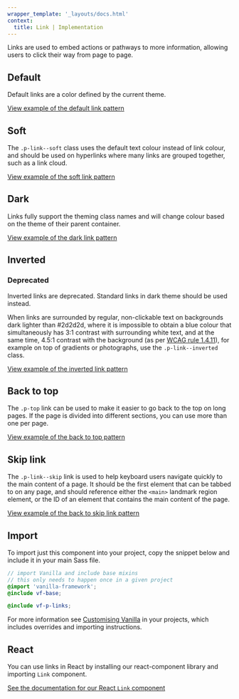 ```yaml
---
wrapper_template: '_layouts/docs.html'
context:
  title: Link | Implementation
---
```


Links are used to embed actions or pathways to more information, allowing users to click their way from page to page.

## Default

Default links are a color defined by the current theme.

<div class="embedded-example"><a href="/docs/examples/base/links/" class="js-example">
View example of the default link pattern
</a></div>

## Soft

The `.p-link--soft` class uses the default text colour instead of link colour, and should be used on hyperlinks where many links are grouped together, such as a link cloud.

<div class="embedded-example"><a href="/docs/examples/patterns/links/links-soft/" class="js-example">
View example of the soft link pattern
</a></div>

## Dark

Links fully support the theming class names and will change colour based on the theme of their parent container.

<div class="embedded-example"><a href="/docs/examples/patterns/links/links-dark/" class="js-example">
View example of the dark link pattern
</a></div>

## Inverted

<div class="p-notification--caution">
  <div class="p-notification__content">
    <h3 class="p-notification__title">Deprecated</h3>
    <p class="p-notification__message">Inverted links are deprecated. Standard links in dark theme should be used instead.</p>
  </div>
</div>

When links are surrounded by regular, non-clickable text on backgrounds dark lighter than #2d2d2d, where it is impossible to obtain a blue colour that simultaneously has 3:1 contrast with surrounding white text, and at the same time, 4.5:1 contrast with the background (as per [WCAG rule 1.4.11](https://www.w3.org/WAI/WCAG21/Understanding/non-text-contrast.html)), for example on top of gradients or photographs, use the `.p-link--inverted` class.

<div class="embedded-example"><a href="/docs/examples/patterns/links/links-inverted/" class="js-example">
View example of the inverted link pattern
</a></div>

## Back to top

The `.p-top` link can be used to make it easier to go back to the top on long pages. If the page is divided into different sections, you can use more than one per page.

<div class="embedded-example"><a href="/docs/examples/patterns/links/links-back-to-top/" class="js-example">
View example of the back to top pattern
</a></div>

## Skip link

The `.p-link--skip` link is used to help keyboard users navigate quickly to the main content of a page. It should be the first element that can be tabbed to on any page, and should reference either the `<main>` landmark region element, or the ID of an element that contains the main content of the page.

<div class="embedded-example"><a href="/docs/examples/patterns/links/links-skip/" class="js-example">
View example of the back to skip link pattern
</a></div>

## Import

To import just this component into your project, copy the snippet below and include it in your main Sass file.

```scss
// import Vanilla and include base mixins
// this only needs to happen once in a given project
@import 'vanilla-framework';
@include vf-base;

@include vf-p-links;
```

For more information see [Customising Vanilla](/docs/customising-vanilla/) in your projects, which includes overrides and importing instructions.

## React

You can use links in React by installing our react-component library and importing `Link` component.

[See the documentation for our React `Link` component](https://canonical.github.io/react-components/?path=/docs/link--default-story#link)
